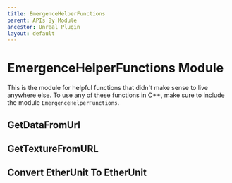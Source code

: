 ```yaml
---
title: EmergenceHelperFunctions
parent: APIs By Module
ancestor: Unreal Plugin
layout: default
---
```


# EmergenceHelperFunctions Module

This is the module for helpful functions that didn't make sense to live anywhere else. To use any of these functions in C++, make sure to include the module `EmergenceHelperFunctions`.

## GetDataFromUrl

## GetTextureFromURL

## Convert EtherUnit To EtherUnit
